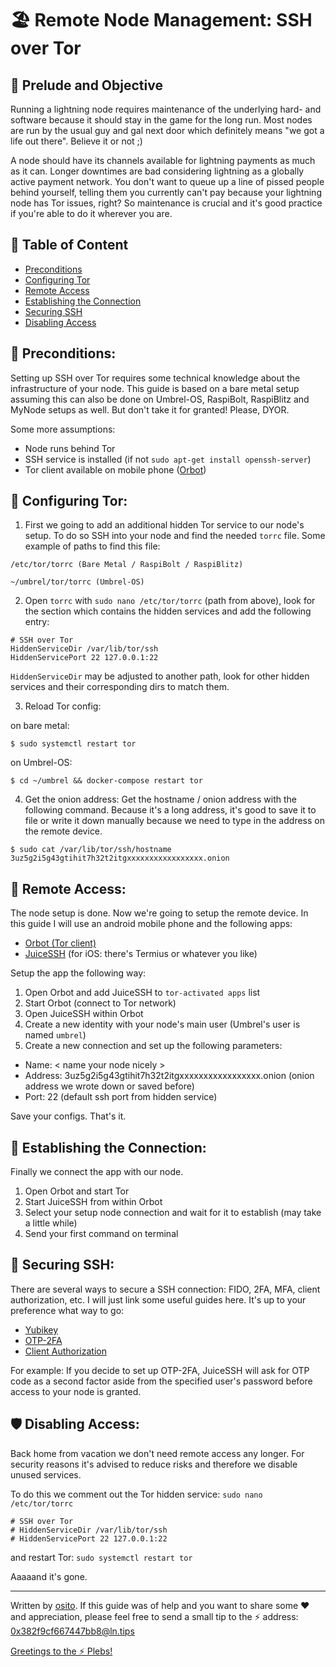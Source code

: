 # 🏖 Remote Node Management: SSH over Tor

## 📄 Prelude and Objective ##
Running a lightning node requires maintenance of the underlying hard- and software because it should stay in the game for the long run. Most nodes are run by the usual guy and gal next door which definitely means "we got a life out there". Believe it or not ;)

A node should have its channels available for lightning payments as much as it can. Longer downtimes are bad considering lightning as a globally active payment network. You don't want to queue up a line of pissed people behind yourself, telling them you currently can't pay because your lightning node has Tor issues, right? So maintenance is crucial and it's good practice if you're able to do it wherever you are. 

## 📜 Table of Content ##

- [Preconditions](#preconditions)
- [Configuring Tor](#configuring-tor)
- [Remote Access](#remote-access)
- [Establishing the Connection](#establishing-the-connection)
- [Securing SSH](#securing-ssh)
- [Disabling Access](#disabling-access)

## 🔎 Preconditions: ##

Setting up SSH over Tor requires some technical knowledge about the infrastructure of your node. This guide is based on a bare metal setup assuming this can also be done on Umbrel-OS, RaspiBolt, RaspiBlitz and MyNode setups as well. But don't take it for granted! Please, DYOR.

Some more assumptions:
- Node runs behind Tor
- SSH service is installed (if not `sudo apt-get install openssh-server`)
- Tor client available on mobile phone ([Orbot](https://github.com/guardianproject/orbot))

## 🥷 Configuring Tor: ##

1) First we going to add an additional hidden Tor service to our node's setup. To do so SSH into your node and find the needed `torrc` file. Some example of paths to find this file:
````
/etc/tor/torrc (Bare Metal / RaspiBolt / RaspiBlitz)

~/umbrel/tor/torrc (Umbrel-OS)
````

2) Open `torrc` with `sudo nano /etc/tor/torrc` (path from above), look for the section which contains the hidden services and add the following entry:
````
# SSH over Tor
HiddenServiceDir /var/lib/tor/ssh
HiddenServicePort 22 127.0.0.1:22
````
`HiddenServiceDir` may be adjusted to another path, look for other hidden services and their corresponding dirs to match them.

3) Reload Tor config:

on bare metal:
````
$ sudo systemctl restart tor
````
on Umbrel-OS:
````
$ cd ~/umbrel && docker-compose restart tor
````

4) Get the onion address:
Get the hostname / onion address with the following command. Because it's a long address, it's good to save it to file or write it down manually because we need to type in the address on the remote device. 
````
$ sudo cat /var/lib/tor/ssh/hostname
3uz5g2i5g43gtihit7h32t2itgxxxxxxxxxxxxxxxxx.onion
````


## 🔑 Remote Access: ##

The node setup is done. Now we're going to setup the remote device. In this guide I will use an android mobile phone and the following apps:
- [Orbot (Tor client)](https://github.com/guardianproject/orbot)
- [JuiceSSH](https://juicessh.com) (for iOS: there's Termius or whatever you like)

Setup the app the following way:
1) Open Orbot and add JuiceSSH to `tor-activated apps` list
2) Start Orbot (connect to Tor network)
3) Open JuiceSSH within Orbot
4) Create a new identity with your node's main user (Umbrel's user is named `umbrel`)
5) Create a new connection and set up the following parameters:
- Name: < name your node nicely >
- Address: 3uz5g2i5g43gtihit7h32t2itgxxxxxxxxxxxxxxxxx.onion (onion address we wrote down or saved before)
- Port: 22 (default ssh port from hidden service)


Save your configs. That's it. 


## 📲 Establishing the Connection: ##

Finally we connect the app with our node. 
1) Open Orbot and start Tor
2) Start JuiceSSH from within Orbot
3) Select your setup node connection and wait for it to establish (may take a little while)
4) Send your first command on terminal


## 🔐 Securing SSH: ##
There are several ways to secure a SSH connection: FIDO, 2FA, MFA, client authorization, etc. I will just link some useful guides here. It's up to your preference what way to go:
- [Yubikey](https://developers.yubico.com/yubico-pam/YubiKey_and_SSH_via_PAM.html)
- [OTP-2FA](https://www.simplified.guide/ssh/use-otp-2fa)
- [Client Authorization](https://openoms.github.io/bitcoin-tutorials/tor_hidden_service_example.html#add-client-authorization-optional)

For example: If you decide to set up OTP-2FA, JuiceSSH will ask for OTP code as a second factor aside from the specified user's password before access to your node is granted.

## 🛡 Disabling Access: ##
Back home from vacation we don't need remote access any longer. For security reasons it's advised to reduce risks and therefore we disable unused services.

To do this we comment out the Tor hidden service: `sudo nano /etc/tor/torrc`
````
# SSH over Tor
# HiddenServiceDir /var/lib/tor/ssh
# HiddenServicePort 22 127.0.0.1:22
````
and restart Tor: `sudo systemctl restart tor`

Aaaaand it's gone. 


_______________________________________________________________

Written by [osito](https://github.com/blckbx). If this guide was of help and you want to share some ♥ and appreciation, please feel free to send a small tip to the ⚡ address: 0x382f9cf667447bb8@ln.tips

[Greetings to the ⚡ Plebs!](https://t.me/plebnet)
